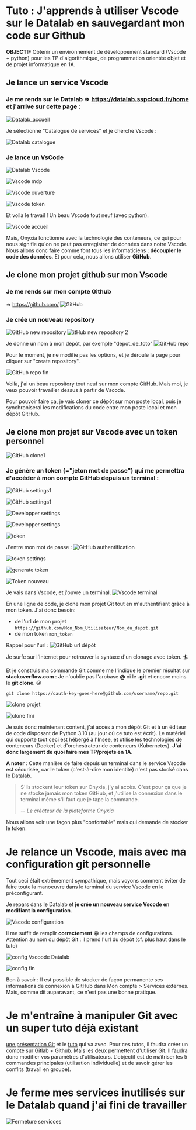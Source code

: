 # Tuto : J'apprends à utiliser Vscode sur le Datalab en sauvegardant mon code sur Github
**OBJECTIF** Obtenir un environnement de développement standard (Vscode + python) pour les TP d'algorithmique, de programmation orientée objet et de projet informatique en 1A. 

## Je lance un service Vscode

### Je me rends sur le Datalab => https://datalab.sspcloud.fr/home et j'arrive sur cette page :
![Datalab_accueil](./img/Datalab_accueil.PNG)

Je sélectionne "Catalogue de services" et je cherche Vscode :

![Datalab catalogue](./img/Datalab_catalogue_fleche.PNG)

### Je lance un VsCode
![Datalab Vscode](./img/Datalab_Vscode_fleche.PNG)


![Vscode mdp](./img/Vscode_lancement_fleche.PNG)


![Vscode ouverture](./img/Vscode_ouverture_fleche.PNG)

![Vscode token](./img/Vscode_welcome_fleche.PNG)

Et voilà le travail  ! Un beau Vscode tout neuf (avec python). 

![Vscode accueil](./img/Vscode_acceuil.PNG)

Mais, Onyxia fonctionne avec la technologie des conteneurs, ce qui pour nous signifie qu'on ne peut pas enregistrer de données dans notre Vscode. Nous allons donc faire comme font tous les informaticiens : **découpler le code des données**. Et pour cela, nous allons utiliser **GitHub**. 

## Je clone mon projet github sur mon Vscode

### Je me rends sur mon compte Github

=> https://github.com/
![GitHub](./img/GitHub_fleche.PNG)

### Je crée un nouveau repository 

![GitHub new repository](./img/GitHub_accueil_fleche.PNG)
![itHub new repository 2](./img/GitHub_repositories_fleche.PNG)

Je donne un nom à mon dépôt, par exemple "depot_de_toto"
![GitHub repo](./img/GitHub_creation_repo_fleche.PNG)

Pour le moment, je ne modifie pas les options, et je déroule la page pour cliquer sur "create repository".

![GitHub repo fin](./img/GitHub_create_repo_fin_fleche.PNG)

Voilà, j'ai un beau repository tout neuf sur mon compte GitHub. Mais moi, je veux pouvoir travailler dessus à partir de Vscode.

Pour pouvoir faire ça, je vais cloner ce dépôt sur mon poste local, puis je synchroniserai les modifications du code entre mon poste local et mon dépôt GitHub.



## Je clone mon projet sur Vscode avec un token personnel 

![GitHub clone1](./img/GitHub_toto_fleche.PNG)

### Je génère un token (="jeton mot de passe") qui me permettra d'accéder à mon compte GitHub depuis un terminal :

![GitHub settings1](./img/GitHub_settings_fleche.PNG)

![GitHub settings1](./img/GitHub_settings2_fleche.PNG)


![Developper settings](./img/Developper_settings_fleche.PNG)


![Developper settings](./img/Developper_settings2_fleche.PNG)


![token](./img/Token_fleche.PNG)

J'entre mon mot de passe :
![GitHub authentification](./img/GitHub_token_access_fleche.PNG)

![token settings](./img/Token_settings_fleche.png)



![generate token](./img/Generate_token_fleche.PNG)


![Token nouveau](./img/Token_new_fleche.PNG)

Je vais dans Vscode, et j'ouvre un terminal.
![Vscode terminal](./img/Vscode_terminal_fleche.PNG)

En une ligne de code, je clone mon projet Git tout en m'authentifiant grâce à mon token. J'ai donc besoin:

- de l'url de mon projet `https://github.com/Mon_Nom_Utilisateur/Nom_du_depot.git`
- de mon token `mon_token` 

Rappel pour l'url :
![GitHub url dépôt](./img/GitHub_url_fleche.PNG)

Je surfe sur l'Internet pour retrouver la syntaxe d'un clonage avec token. :surfer:

Et je construis ma commande Git comme me l'indique le premier résultat sur **stackoverflow.com** : Je n'oublie pas l'arobase **@** ni le **.git** et encore moins le **git clone**. :stuck_out_tongue:

```
git clone https://oauth-key-goes-here@github.com/username/repo.git 
```
![clone projet](./img/clone_fleche.PNG)


![clone fini](./img/clone_projet_fleche.PNG)

Je suis donc maintenant content, j'ai accès à mon dépôt Git et à un éditeur de code disposant de Python 3.10 (au jour où ce tuto est écrit). Le matériel qui supporte tout ceci est hébergé à l'Insee, et utilise les technologies de conteneurs (Docker) et d'orchestrateur de conteneurs (Kubernetes). **J'ai donc largement de quoi faire mes TP/projets en 1A.** 

**A noter** : Cette manière de faire depuis un terminal dans le service Vscode est sécurisée, car le token (c'est-à-dire mon identité) n'est pas stocké dans le Datalab. 
> S'ils stockent leur token sur Onyxia, j'y ai accès. C'est pour ça que je ne stocke jamais mon token GitHub, et j'utilise la connexion dans le terminal même s'il faut que je tape la commande.
>
> -- <cite>Le créateur de la plateforme Onyxia</cite>

Nous allons voir une façon plus "confortable" mais qui demande de stocker le token. 
# Je relance un Vscode, mais avec ma configuration git personnelle
Tout ceci était extrêmement sympathique, mais voyons comment éviter de faire toute la manoeuvre dans le terminal du service Vscode en le préconfigurant.

Je repars dans le Datalab et **je crée un nouveau service Vscode en modifiant la configuration**.

![Vscode configuration](./img/configuration_Vscode_fleche.PNG)

Il me suffit de remplir **correctement**  :grin: les champs de configurations. Attention au nom du dépôt Git : il prend l'url du dépôt (cf. plus haut dans le tuto)

![config Vscoode Datalab](./img/configuration_datalab_git_fleche.PNG)

![config fin ](./img/config_vscode_fleche.PNG)

Bon à savoir : Il est possible de stocker de façon permanente ses informations de connexion à GitHub dans Mon compte > Services externes. Mais, comme dit auparavant, ce n'est pas une bonne pratique.

# Je m'entraîne à manipuler Git avec un super tuto déjà existant

[une présentation Git](https://hackmd.io/AOSXJAJiR4q7GKdbiKcKsw)
et le [tuto](https://hackmd.io/BdGZF6qOTk2qvzAlvrz_WA) qui va avec. Pour ces tutos, il faudra créer un compte sur Gitlab $\neq$ Github. Mais les deux permettent d'utiliser Git. Il faudra donc modifier vos paramètres d'utilisateurs. L'objectif est de maîtriser les 5 commandes principales (utilisation individuelle) et de savoir gérer les conflits (travail en groupe).

# Je ferme mes services inutilisés sur le Datalab quand j'ai fini de travailler

![Fermeture servicces](./img/Fermeture_services_fleche.PNG)